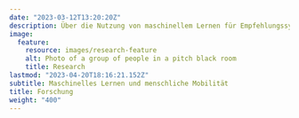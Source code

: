 ```yaml
---
date: "2023-03-12T13:20:20Z"
description: Über die Nutzung von maschinellem Lernen für Empfehlungssysteme für Filme und die Modellierung menschlicher Mobilität mit empirische Validierung
image:
  feature:
    resource: images/research-feature
    alt: Photo of a group of people in a pitch black room
    title: Research
lastmod: "2023-04-20T18:16:21.152Z"
subtitle: Maschinelles Lernen und menschliche Mobilität
title: Forschung
weight: "400"
---
```

